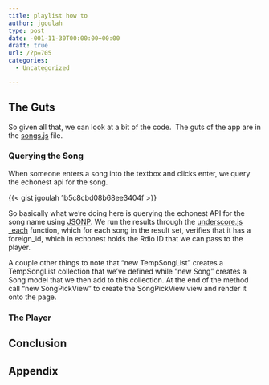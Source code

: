 ```yaml
---
title: playlist how to
author: jgoulah
type: post
date: -001-11-30T00:00:00+00:00
draft: true
url: /?p=705
categories:
  - Uncategorized

---
```

## The Guts

So given all that, we can look at a bit of the code.  The guts of the app are in the <a title="songs.js" href="https://github.com/jgoulah/playlister/commit/88924108287ac0060ddde613152c12ff71000488#diff-14" target="_blank">songs.js</a> file.

### Querying the Song

When someone enters a song into the textbox and clicks enter, we query the echonest api for the song.

{{< gist jgoulah 1b5c8cbd08b68ee3404f >}}


So basically what we&#8217;re doing here is querying the echonest API for the song name using [JSONP][1]. We run the results through the <a title="underscore.js" href="http://documentcloud.github.com/underscore" target="_blank">underscore.js</a> [_each][2] function, which for each song in the result set, verifies that it has a foreign_id, which in echonest holds the Rdio ID that we can pass to the player.

A couple other things to note that &#8220;new TempSongList&#8221; creates a TempSongList collection that we&#8217;ve defined while &#8220;new Song&#8221; creates a Song model that we then add to this collection. At the end of the method call &#8220;new SongPickView&#8221; to create the SongPickView view and render it onto the page.

### The Player

## Conclusion

## Appendix

[1]: http://documentcloud.github.com/backbone/
  
[2]: http://developer.echonest.com
  
[3]: http://developer.rdio.com
  
[4]: http://documentcloud.github.com/backbone/docs/todos.html
  
[5]: http://jgn.me
  
[6]: https://github.com/jeromegn/Backbone.localStorage

&nbsp;

 [1]: http://en.wikipedia.org/wiki/JSONP "JSONP"
 [2]: http://documentcloud.github.com/underscore/#each "_each"
